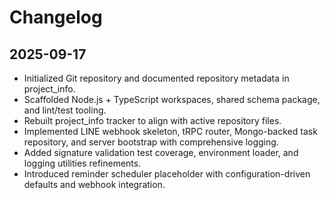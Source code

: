# Changelog

## 2025-09-17
- Initialized Git repository and documented repository metadata in project_info.
- Scaffolded Node.js + TypeScript workspaces, shared schema package, and lint/test tooling.
- Rebuilt project_info tracker to align with active repository files.
- Implemented LINE webhook skeleton, tRPC router, Mongo-backed task repository, and server bootstrap with comprehensive logging.
- Added signature validation test coverage, environment loader, and logging utilities refinements.
- Introduced reminder scheduler placeholder with configuration-driven defaults and webhook integration.
